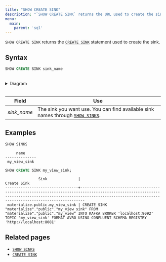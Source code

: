 ```yaml
---
title: "SHOW CREATE SINK"
description: "`SHOW CREATE SINK` returns the URL used to create the sink."
menu:
  main:
    parent: 'sql'
---
```


`SHOW CREATE SINK` returns the [`CREATE SINK`](../create-sink) statement used to create the sink.

## Syntax

```sql
SHOW CREATE SINK sink_name
```

<br/>
<details>
<summary>Diagram</summary>
<br>

{{< diagram "show-create-sink.svg" >}}

</details>
<br/>

Field | Use
------|-----
_sink&lowbar;name_ | The sink you want use. You can find available sink names through [`SHOW SINKS`](../show-sinks).

## Examples

```sql
SHOW SINKS
```
```nofmt
     name
--------------
 my_view_sink
```
```sql
SHOW CREATE SINK my_view_sink;
```
```nofmt
               Sink              |                                                                                                        Create Sink
---------------------------------+--------------------------------------------------------------------------------------------------------------------------------------------------------------------------------------------------------------------
 materialize.public.my_view_sink | CREATE SINK "materialize"."public"."my_view_sink" FROM "materialize"."public"."my_view" INTO KAFKA BROKER 'localhost:9092' TOPIC 'my_view_sink' FORMAT AVRO USING CONFLUENT SCHEMA REGISTRY 'http://localhost:8081'
```

## Related pages

- [`SHOW SINKS`](../show-sinks)
- [`CREATE SINK`](../create-sink)
